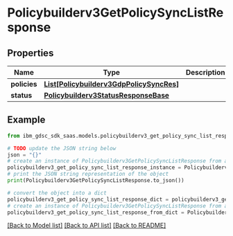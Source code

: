 # Policybuilderv3GetPolicySyncListResponse


## Properties

Name | Type | Description | Notes
------------ | ------------- | ------------- | -------------
**policies** | [**List[Policybuilderv3GdpPolicySyncRes]**](Policybuilderv3GdpPolicySyncRes.md) |  | [optional] 
**status** | [**Policybuilderv3StatusResponseBase**](Policybuilderv3StatusResponseBase.md) |  | [optional] 

## Example

```python
from ibm_gdsc_sdk_saas.models.policybuilderv3_get_policy_sync_list_response import Policybuilderv3GetPolicySyncListResponse

# TODO update the JSON string below
json = "{}"
# create an instance of Policybuilderv3GetPolicySyncListResponse from a JSON string
policybuilderv3_get_policy_sync_list_response_instance = Policybuilderv3GetPolicySyncListResponse.from_json(json)
# print the JSON string representation of the object
print(Policybuilderv3GetPolicySyncListResponse.to_json())

# convert the object into a dict
policybuilderv3_get_policy_sync_list_response_dict = policybuilderv3_get_policy_sync_list_response_instance.to_dict()
# create an instance of Policybuilderv3GetPolicySyncListResponse from a dict
policybuilderv3_get_policy_sync_list_response_from_dict = Policybuilderv3GetPolicySyncListResponse.from_dict(policybuilderv3_get_policy_sync_list_response_dict)
```
[[Back to Model list]](../README.md#documentation-for-models) [[Back to API list]](../README.md#documentation-for-api-endpoints) [[Back to README]](../README.md)


